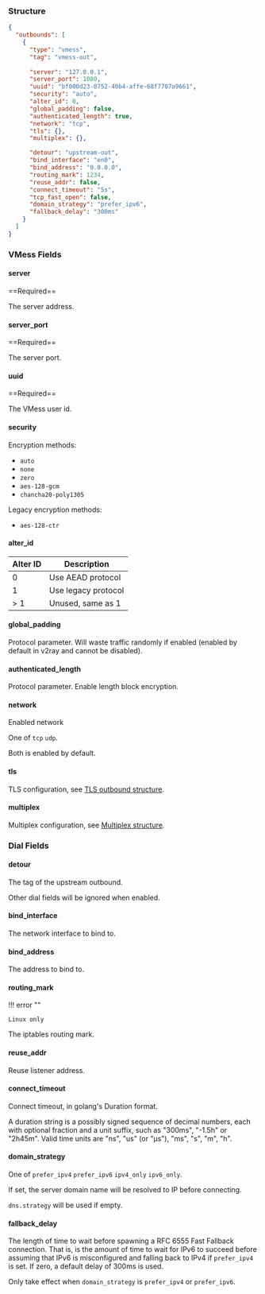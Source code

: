### Structure

```json
{
  "outbounds": [
    {
      "type": "vmess",
      "tag": "vmess-out",
      
      "server": "127.0.0.1",
      "server_port": 1080,
      "uuid": "bf000d23-0752-40b4-affe-68f7707a9661",
      "security": "auto",
      "alter_id": 0,
      "global_padding": false,
      "authenticated_length": true,
      "network": "tcp",
      "tls": {},
      "multiplex": {},

      "detour": "upstream-out",
      "bind_interface": "en0",
      "bind_address": "0.0.0.0",
      "routing_mark": 1234,
      "reuse_addr": false,
      "connect_timeout": "5s",
      "tcp_fast_open": false,
      "domain_strategy": "prefer_ipv6",
      "fallback_delay": "300ms"
    }
  ]
}
```

### VMess Fields

#### server

==Required==

The server address.

#### server_port

==Required==

The server port.

#### uuid

==Required==

The VMess user id.

#### security

Encryption methods:

* `auto`
* `none`
* `zero`
* `aes-128-gcm`
* `chancha20-poly1305`

Legacy encryption methods:

* `aes-128-ctr`

#### alter_id

| Alter ID | Description         |
|----------|---------------------|
| 0        | Use AEAD protocol   |
| 1        | Use legacy protocol |
| > 1      | Unused, same as 1   |

#### global_padding

Protocol parameter. Will waste traffic randomly if enabled (enabled by default in v2ray and cannot be disabled).

#### authenticated_length

Protocol parameter. Enable length block encryption.

#### network

Enabled network

One of `tcp` `udp`.

Both is enabled by default.

#### tls

TLS configuration, see [TLS outbound structure](/configuration/shared/tls/#outbound-structure).

#### multiplex

Multiplex configuration, see [Multiplex structure](/configuration/shared/multiplex).

### Dial Fields

#### detour

The tag of the upstream outbound.

Other dial fields will be ignored when enabled.

#### bind_interface

The network interface to bind to.

#### bind_address

The address to bind to.

#### routing_mark

!!! error ""

    Linux only

The iptables routing mark.

#### reuse_addr

Reuse listener address.

#### connect_timeout

Connect timeout, in golang's Duration format.

A duration string is a possibly signed sequence of
decimal numbers, each with optional fraction and a unit suffix,
such as "300ms", "-1.5h" or "2h45m".
Valid time units are "ns", "us" (or "µs"), "ms", "s", "m", "h".

#### domain_strategy

One of `prefer_ipv4` `prefer_ipv6` `ipv4_only` `ipv6_only`.

If set, the server domain name will be resolved to IP before connecting.

`dns.strategy` will be used if empty.

#### fallback_delay

The length of time to wait before spawning a RFC 6555 Fast Fallback connection.
That is, is the amount of time to wait for IPv6 to succeed before assuming
that IPv6 is misconfigured and falling back to IPv4 if `prefer_ipv4` is set.
If zero, a default delay of 300ms is used.

Only take effect when `domain_strategy` is `prefer_ipv4` or `prefer_ipv6`.